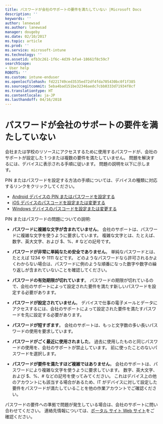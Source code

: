 ```yaml
---
title: パスワードが会社のサポートの要件を満たしていない |Microsoft Docs
description: ''
keywords: ''
author: lenewsad
ms.author: lanewsad
manager: dougeby
ms.date: 02/10/2017
ms.topic: article
ms.prod: ''
ms.service: microsoft-intune
ms.technology: ''
ms.assetid: efb3c261-1f6c-4d39-bfa4-18661f8c59c7
searchScope:
- User help
ROBOTS: ''
ms.custom: intune-enduser
ms.openlocfilehash: fd221749ced3535ed72df4fda705430bc0f1f385
ms.sourcegitcommit: 5eba4bad151be32346aedc7cbb0333d71934f8cf
ms.translationtype: HT
ms.contentlocale: ja-JP
ms.lasthandoff: 04/16/2018
---
```

# <a name="your-password-does-not-meet-your-company-supports-requirements"></a>パスワードが会社のサポートの要件を満たしていない

会社または学校のリソースにアクセスするために使用するパスワードが、会社のサポートが設定した 1 つまたは複数の要件を満たしていません。 問題を解決するには、デバイスに表示される手順に従います。 問題の説明を以下に示します。

PIN またはパスワードを設定する方法の手順については、デバイスの種類に対応するリンクをクリックしてください。

- [Android デバイスの PIN またはパスワードを設定する](set-your-pin-or-password-android.md)
- [iOS デバイスのパスコードを設定または変更する](set-or-change-your-passcode-ios.md)
- [Windows デバイスのパスコードを設定または変更する](set-or-change-your-password-windows.md)

PIN またはパスワードの問題についての説明:

- **パスワードに複雑な文字が含まれていません**。 会社のサポートは、パスワードに複雑な文字を使うように要求しています。 複雑な文字とは、たとえば、数字、英大文字、および $、%、# などの記号です。

- **パスワードが非常に単純なため安全でありません**。 単純なパスワードとは、たとえば 1234 や 1111 などです。 どのようなパスワードなら許可されるかよくわからない場合は、パスワードに例のような順番になった数字や数字の繰り返しが含まれていないことを確認してください。

- **パスワードの有効期限が切れています**。 パスワードの期限が切れているので、会社のサポートによって設定された要件を満たす新しいパスワードを設定する必要があります。

- **パスワードが設定されていません**。 デバイスで仕事の電子メールとデータにアクセスするには、会社のサポートによって設定された要件を満たすパスワードを先に設定する必要があります。

- **パスワードが短すぎます**。 会社のサポートは、もっと文字数の多い長いパスワードの使用を要求しています。

- **パスワードがごく最近に使用されました**。 過去に使用したものと同じパスワードの使用を、会社のサポートが禁止しています。 前に使ったことのないパスワードを選択します。

- **パスワードが要件を満たすほど複雑ではありません**。 会社のサポートは、パスワードにより複雑な文字を使うように要求しています。 数字、英大文字、および $、%、# などの記号を使ってみてください。 これはデバイス上の他のアカウントにも該当する場合があるため、IT がデバイスに対して設定した要件をパスワードが満たしていることを他の作業アカウントでご確認ください。

パスワードの要件への準拠で問題が発生している場合は、会社のサポートに問い合わせてください。 連絡先情報については、[ポータル サイト Web サイト](https://portal.manage.microsoft.com#HelpDeskDialog)をご確認ください。
